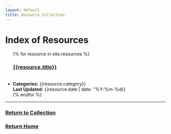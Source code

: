 ```yaml
---
layout: default
title: Resource Collection
---
```


<body>
  <h1>Index of Resources</h1>
  
  <ul>
    {% for resource in site.resources %}
    <a href="{{ site.baseurl | escape }}{{resource.url}}"><h3>{{resource.title}}</h3></a><br>
    <li>
      <b>Categories:</b> {{resource.category}}<br>
      <b>Last Updated:</b> {{resource.date | date: "%Y-%m-%d}}
    </li>
    {% endfor %}
  </ul>
</body>

***
### [Return to Collection](https://bafflerbach.github.io/DSM-CORE/resource-collection)
### [Return Home](https://bafflerbach.github.io/DSM-CORE)
